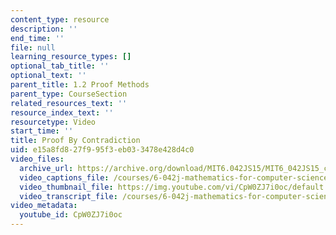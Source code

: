 ```yaml
---
content_type: resource
description: ''
end_time: ''
file: null
learning_resource_types: []
optional_tab_title: ''
optional_text: ''
parent_title: 1.2 Proof Methods
parent_type: CourseSection
related_resources_text: ''
resource_index_text: ''
resourcetype: Video
start_time: ''
title: Proof By Contradiction
uid: e15a8fd8-27f9-95f3-eb03-3478e428d4c0
video_files:
  archive_url: https://archive.org/download/MIT6.042JS15/MIT6_042JS15_contradiction_ipod.mp4
  video_captions_file: /courses/6-042j-mathematics-for-computer-science-spring-2015/ed3736173afe5337b3e4d8c1bed75ff9_CpW0ZJ7i0oc.vtt
  video_thumbnail_file: https://img.youtube.com/vi/CpW0ZJ7i0oc/default.jpg
  video_transcript_file: /courses/6-042j-mathematics-for-computer-science-spring-2015/6259ae613e0e1fd613243f20407078e6_CpW0ZJ7i0oc.pdf
video_metadata:
  youtube_id: CpW0ZJ7i0oc
---
```

